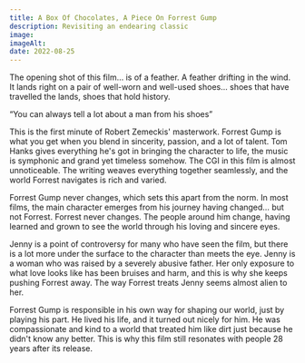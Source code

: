 ```yaml
---
title: A Box Of Chocolates, A Piece On Forrest Gump
description: Revisiting an endearing classic
image:
imageAlt:
date: 2022-08-25
---
```


The opening shot of this film… is of a feather. A feather drifting in the wind. It lands right on a pair of well-worn and well-used shoes… shoes that have travelled the lands, shoes that hold history.

“You can always tell a lot about a man from his shoes”

This is the first minute of Robert Zemeckis' masterwork. Forrest Gump is what you get when you blend in sincerity, passion, and a lot of talent. Tom Hanks gives everything he's got in bringing the character to life, the music is symphonic and grand yet timeless somehow. The CGI in this film is almost unnoticeable. The writing weaves everything together seamlessly, and the world Forrest navigates is rich and varied.

Forrest Gump never changes, which sets this apart from the norm. In most films, the main character emerges from his journey having changed… but not Forrest. Forrest never changes. The people around him change, having learned and grown to see the world through his loving and sincere eyes.

Jenny is a point of controversy for many who have seen the film, but there is a lot more under the surface to the character than meets the eye. Jenny is a woman who was raised by a severely abusive father. Her only exposure to what love looks like has been bruises and harm, and this is why she keeps pushing Forrest away. The way Forrest treats Jenny seems almost alien to her.

Forrest Gump is responsible in his own way for shaping our world, just by playing his part. He lived his life, and it turned out nicely for him. He was compassionate and kind to a world that treated him like dirt just because he didn't know any better. This is why this film still resonates with people 28 years after its release.
